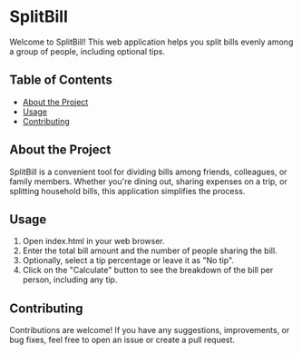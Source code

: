 # SplitBill

Welcome to SplitBill! This web application helps you split bills evenly among a group of people, including optional tips.

## Table of Contents
- [About the Project](#about-the-project)
- [Usage](#usage)
- [Contributing](#contributing)

## About the Project
SplitBill is a convenient tool for dividing bills among friends, colleagues, or family members. Whether you're dining out, sharing expenses on a trip, or splitting household bills, this application simplifies the process.

## Usage
1. Open index.html in your web browser.
2. Enter the total bill amount and the number of people sharing the bill.
3. Optionally, select a tip percentage or leave it as "No tip".
4. Click on the "Calculate" button to see the breakdown of the bill per person, including any tip.

## Contributing
Contributions are welcome! If you have any suggestions, improvements, or bug fixes, feel free to open an issue or create a pull request.
